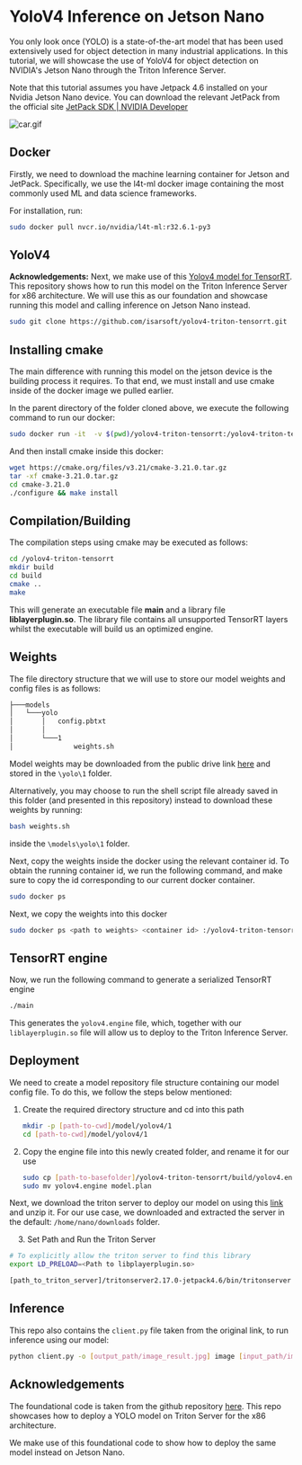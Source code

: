 # YoloV4 Inference on Jetson Nano

You only look once (YOLO) is a state-of-the-art model that has been used extensively used for object detection in many industrial applications. In this tutorial, we will showcase the use of YoloV4 for object detection on NVIDIA's Jetson Nano through the Triton Inference Server.

Note that this tutorial assumes you have Jetpack 4.6 installed on your Nvidia Jetson Nano device.  You can download the relevant JetPack from the official site [JetPack SDK | NVIDIA Developer](https://developer.nvidia.com/embedded/jetpack#:~:text=NVIDIA%20JetPack%20SDK%20is%20the,to%2Dend%20accelerated%20AI%20applications.&text=It%20also%20includes%20samples%2C%20documentation,analytics%20and%20Isaac%20for%20robotics.)

![car.gif](images/car.gif)

## Docker

Firstly, we need to download the machine learning container for Jetson and JetPack. Specifically, we use the l4t-ml docker image containing the most commonly used ML and data science frameworks.

For installation, run:

```bash
sudo docker pull nvcr.io/nvidia/l4t-ml:r32.6.1-py3
```

## YoloV4

**Acknowledgements:** Next, we make use of this [Yolov4 model for TensorRT](https://github.com/isarsoft/yolov4-triton-tensorrt). This repository shows how to run this model on the Triton Inference Server for x86 architecture. We will use this as our foundation and showcase running this model and calling inference on Jetson Nano instead.

```bash
sudo git clone https://github.com/isarsoft/yolov4-triton-tensorrt.git
```

## Installing cmake

The main difference with running this model on the jetson device is the building process it requires. To that end, we must install and use cmake inside of the docker image we pulled earlier.

In the parent directory of the folder cloned above, we execute the following command to run our docker:

```bash
sudo docker run -it  -v $(pwd)/yolov4-triton-tensorrt:/yolov4-triton-tensorrt  nvcr.io/nvidia/l4t-ml:r32.6.1-py3
```

And then install cmake inside this docker:

```bash
wget https://cmake.org/files/v3.21/cmake-3.21.0.tar.gz
tar -xf cmake-3.21.0.tar.gz
cd cmake-3.21.0
./configure && make install
```

## Compilation/Building

The compilation steps using cmake may be executed as follows:

```bash
cd /yolov4-triton-tensorrt
mkdir build
cd build
cmake ..
make
```

This will generate an executable file **main** and a library file **liblayerplugin.so**. The library file contains all unsupported TensorRT layers whilst the executable will build us an optimized engine. 

## Weights

The file directory structure that we will use to store our model weights and config files is as follows:

```bash
├───models
│   └───yolo
│       │   config.pbtxt
│       │
│       └───1
│               weights.sh
```

Model weights may be downloaded from the public drive link [here](https://www.google.com/url?q=https://drive.google.com/file/d/1JCbl0x-9PAXvapIPmqnW16pf89xSmgCa/view?usp%3Dsharing&sa=D&source=hangouts&ust=1645030637805000&usg=AOvVaw0tOlRdJFc3Ie8lbCvaJ6WI) and stored in the `\yolo\1` folder.

Alternatively, you may choose to run the shell script file already saved in this folder (and presented in this repository) instead to download these weights by running:

```bash
bash weights.sh
```

inside the `\models\yolo\1` folder.



Next, copy the weights inside the docker using the relevant container id. To obtain the running container id, we run the following command, and make sure to copy the id corresponding to our current docker container.

```bash
sudo docker ps
```

Next, we copy the weights into this docker

```bash
sudo docker ps <path to weights> <container id> :/yolov4-triton-tensorrt/yolov4.wts
```

## TensorRT engine

Now, we run the following command to generate a serialized TensorRT engine

```bash
./main
```

This generates the `yolov4.engine` file, which, together with our `liblayerplugin.so` file will allow us to deploy to the Triton Inference Server.

## Deployment

We need to create a model repository file structure containing our model config file. To do this, we follow the steps below mentioned:

1. Create the required directory structure and cd into this path
   
   ```bash
   mkdir -p [path-to-cwd]/model/yolov4/1
   cd [path-to-cwd]/model/yolov4/1
   ```

2. Copy the engine file into this newly created folder, and rename it for our use
   
   ```bash
   sudo cp [path-to-basefolder]/yolov4-triton-tensorrt/build/yolov4.engine ./
   sudo mv yolov4.engine model.plan
   ```

Next, we download the triton server to deploy our model on using this [link](https://github.com/triton-inference-server/server/releases/download/v2.17.0/tritonserver2.17.0-jetpack4.6.tgz) and unzip it. For our use case, we downloaded and extracted the server in the default: `/home/nano/downloads` folder.

    3. Set Path and Run the Triton Server

```bash
# To explicitly allow the triton server to find this library
export LD_PRELOAD=<Path to libplayerplugin.so>
```

```bash
[path_to_triton_server]/tritonserver2.17.0-jetpack4.6/bin/tritonserver --backend-directory=/tritonserver2.17.0-jetpack4.6/backends/ --model-repository=path to the model
```

## Inference

This repo also contains the `client.py` file taken from the original link, to run inference using our model:

```bash
python client.py -o [output_path/image_result.jpg] image [input_path/image.jpg]
```

## Acknowledgements

The foundational code is taken from the github repository [here](https://github.com/isarsoft/yolov4-triton-tensorrt). This repo showcases how to deploy a YOLO model on Triton Server for the x86 architecture. 

We make use of this foundational code to show how to deploy the same model instead on Jetson Nano.

